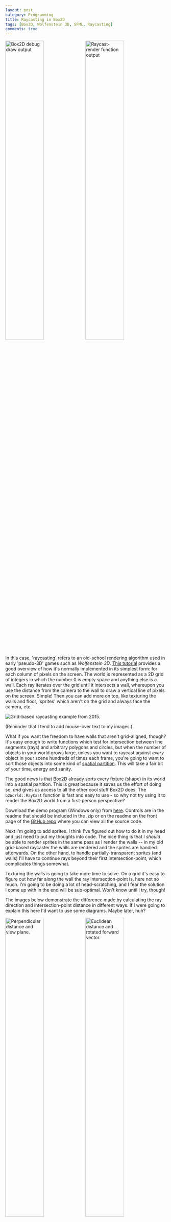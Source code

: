 ```yaml
---
layout: post
category: Programming
title: Raycasting in Box2D
tags: [Box2D, Wolfenstein 3D, SFML, Raycasting]
comments: true
---
```


<img src="/images/b2dray/02.png" width="49%" style="display:inline;" title="Box2D debug draw output, with the camera represented as the big circle." alt="Box2D debug draw output"/>
<img src="/images/b2dray/01.png" width="49%" style="display:inline;" title="Raycast-render function output from the camera's perspective." alt="Raycast-render function output"/>

In this case, 'raycasting' refers to an old-school rendering algorithm used in early 'pseudo-3D' games such as *Wolfenstein 3D*. [This tutorial](http://lodev.org/cgtutor/raycasting.html) provides a good overview of how it's normally implemented in its simplest form: for each column of pixels on the screen. The world is represented as a 2D grid of integers in which the number 0 is empty space and anything else is a wall. Each ray iterates over the grid until it intersects a wall, whereupon you use the distance from the camera to the wall to draw a vertical line of pixels on the screen. Simple! Then you can add more on top, like texturing the walls and floor, 'sprites' which aren't on the grid and always face the camera, etc.

![Grid-based raycasting example from 2015.](/images/crawlspace_2015_03_04.png "A grid-based raycasting experiment from 2015, showing textured walls, sprites, and tile-mapped floor rendered in a pixel shader.")

(Reminder that I tend to add mouse-over text to my images.)

What if you want the freedom to have walls that aren't grid-aligned, though? It's easy enough to write functions which test for intersection between line segments (rays) and arbitrary polygons and circles, but when the number of objects in your world grows large, unless you want to raycast against *every* object in your scene hundreds of times each frame, you're going to want to sort those objects into some kind of [spatial partition](http://gameprogrammingpatterns.com/spatial-partition.html). This will take a fair bit of your time, energy and sanity.

The good news is that [Box2D](http://box2d.org/) already sorts every fixture (shape) in its world into a spatial partition. This is great because it saves us the effort of doing so, *and* gives us access to all the other cool stuff Box2D does. The `b2World::RayCast` function is fast and easy to use - so why not try using it to render the Box2D world from a first-person perspective?

Download the demo program (Windows only) from [here](https://github.com/rachelnertia/Box2D-Raycasting-Test/releases/download/v0.1/box2d_raycasting_test.zip). Controls are in the readme that should be included in the .zip or on the readme on the front page of the [GitHub repo](https://github.com/rachelnertia/Box2D-Raycasting-Test) where you can view all the source code.

Next I'm going to add sprites. I think I've figured out how to do it in my head and just need to put my thoughts into code. The nice thing is that I *should* be able to render sprites in the same pass as I render the walls -- in my old grid-based raycaster the walls are rendered and the sprites are handled afterwards. On the other hand, to handle partially-transparent sprites (and walls) I'll have to continue rays beyond their first intersection-point, which complicates things somewhat.

Texturing the walls is going to take more time to solve. On a grid it's easy to figure out how far along the wall the ray intersection-point is, here not so much. I'm going to be doing a lot of head-scratching, and I fear the solution I come up with in the end will be sub-optimal. Won't know until I try, though!

The images below demonstrate the difference made by calculating the ray direction and intersection-point distance in different ways. If I were going to explain this here I'd want to use some diagrams. Maybe later, huh?

<img src="/images/b2dray/03.png" width="49%" style="display:inline;" title="Perpendicular distance and view plane."/>
<img src="/images/b2dray/04.png" width="49%" style="display:inline;" title="Euclidean distance and rotated forward vector."/>

**Further reading:**

The [108th issue of Computer Gaming World](http://www.cgwmuseum.org/galleries/index.php?year=1993&pub=2&id=108) from July 1993, featuring this quote about the 7th Game Developer's Conference, is pretty cool to read:
![](/images/cgw_quote.jpg)
